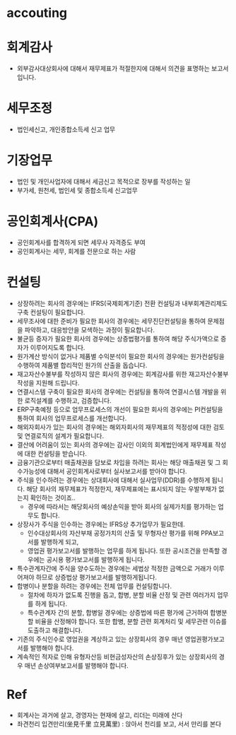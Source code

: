 # accouting

# 회계감사 
- 외부감사대상회사에 대해서 재무제표가 적절한지에 대해서 의견을 표명하는 보고서입니다.

# 세무조정 
- 법인세신고, 개인종합소득세 신고 업무

# 기장업무
- 법인 및 개인사업자에 대해서 세금신고 목적으로 장부를 작성하는 일
- 부가세, 원천세, 법인세 및 종합소득세 신고업무

# 공인회계사(CPA)
- 공인회계사를 합격하게 되면 세무사 자격증도 부여
- 공인회계사는 세무, 회계를 전문으로 하는 사람

# 컨설팅
- 상장하려는 회사의 경우에는 IFRS(국제회계기준) 전환 컨설팅과 내부회계관리제도 구축 컨설팅이 필요합니다.
- 세무조사에 대한 준비가 필요한 회사의 경우에는 세무진단컨설팅을 통하여 문제점을 파악하고, 대응방안을 모색하는 과정이 필요합니다.
- 불균등 증자가 필요한 회사의 경우에는 상증법평가를 통하여 해당 주식가액으로 증자가 이루어지도록 합니다.
- 원가계산 방식이 없거나 제품별 수익분석이 필요한 회사의 경우에는 원가컨설팅을 수행하여 제품별 합리적인 원가의 산출을 돕습니다.
- 재고자산수불부를 작성하지 않은 회사의 경우에는 회계감사를 위한 재고자산수불부 작성을 지원해 드립니다.
- 연결시스템 구축이 필요한 회사의 경우에는 컨설팅을 통하여 연결시스템 개발을 위한 로직설계를 수행하고, 검증합니다.
- ERP구축예정 등으로 업무프로세스의 개선이 필요한 회사의 경우에는 PI컨설팅을 통하여 회사의 업무프로세스를 개선합니다.
- 해외자회사가 있는 회사의 경우에는 해외자회사의 재무제표의 적정성에 대한 검토 및 연결로직의 설계가 필요합니다.
- 결산에 어려움이 있는 회사의 경우에는 감사인 이외의 회계법인에게 재무제표 작성에 대한 컨설팅을 받습니다.
- 금융기관으로부터 매출채권을 담보로 차입을 하려는 회사는 해당 매출채권 및 그 회수가능성에 대해서 공인회계사로부터 실사보고서를 받아야 합니다.
- 주식을 인수하려는 경우에는 상대회사에 대해서 실사업무(DDR)를 수행하게 됩니다. 해당 회사의 재무제표가 적정한지, 재무제표에는 표시되지 않는 우발부채가 없는지 확인하는 것이죠.. 
  - 경우에 따라서는 해당회사의 예상손익을 받아 회사의 실제가치를 평가하는 업무도 합니다.
- 상장사가 주식을 인수하는 경우에는 IFRS상 추가업무가 필요한데. 
  - 인수대상회사의 자산부채 공정가치의 산출 및 무형자산 평가를 위해 PPA보고서를 발행하게 되고, 
  - 영업권 평가보고서를 발행하는 업무를 하게 됩니다. 또한 공시조건을 만족할 경우에는 공시용 평가보고서를 발행하게 됩니다.
- 특수관계자간에 주식을 양수도하는 경우에는 세법상 적정한 금액으로 거래가 이루어져야 하므로 상증법상 평가보고서를 발행하게됩니다.
- 합병이나 분할을 하려는 경우에는 전체 업무를 컨설팅합니다. 
  - 절차에 하자가 없도록 진행을 돕고, 합병, 분할 비율 산정 및 관련 여러가지 업무를 하게 됩니다. 
  - 특수관계자 간의 분할, 합병일 경우에는 상증법에 따른 평가에 근거하여 합병분할 비율을 산정해야 합니다. 또한 합병, 분할 관련 회계처리 및 세무관련 이슈를 도출하고 해결합니다.
- 기존의 주식인수로 영업권을 계상하고 있는 상장회사의 경우 매년 영업권평가보고서를 발행해야 합니다.
- 계속적인 적자로 인해 유형자산등 비현금성자산의 손상징후가 있는 상장회사의 경우 매년 손상여부보고서를 발행해야 합니다.

# Ref 
- 회계사는 과거에 살고, 경영자는 현재에 살고, 리더는 미래에 산다
- 좌견천리 입견만리(坐見千里 立見萬里) : 앉아서 천리를 보고, 서서 만리를 본다
